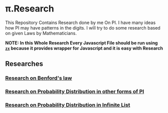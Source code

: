 # π.Research

This Repository Contains Research done by me On PI. I have many ideas how PI may have patterns in the digits. I will try to do some research based on given Laws by Mathematicians.

**NOTE: In this Whole Research Every Javascript File should be run using [`zx`](https://github.com/google/zx) because it provides wrapper for Javascript and it is easy with Research**

## Researches

### [Research on Benford's law](research/benford_s-law#readme)

### [Research on Probability Distribution in other forms of PI](research/probability-distribution-in-other-forms-of-pi#readme)

### [Research on Probability Distribution in Infinite List](research/probability-distribution-in-infinite-list#readme)